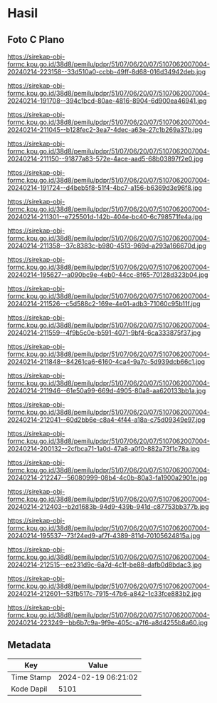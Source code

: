 # Hasil

## Foto C Plano

https://sirekap-obj-formc.kpu.go.id/38d8/pemilu/pdpr/51/07/06/20/07/5107062007004-20240214-223158--33d510a0-ccbb-49ff-8d68-016d34942deb.jpg

https://sirekap-obj-formc.kpu.go.id/38d8/pemilu/pdpr/51/07/06/20/07/5107062007004-20240214-191708--394c1bcd-80ae-4816-8904-6d900ea46941.jpg

https://sirekap-obj-formc.kpu.go.id/38d8/pemilu/pdpr/51/07/06/20/07/5107062007004-20240214-211045--b128fec2-3ea7-4dec-a63e-27c1b269a37b.jpg

https://sirekap-obj-formc.kpu.go.id/38d8/pemilu/pdpr/51/07/06/20/07/5107062007004-20240214-211150--91877a83-572e-4ace-aad5-68b03897f2e0.jpg

https://sirekap-obj-formc.kpu.go.id/38d8/pemilu/pdpr/51/07/06/20/07/5107062007004-20240214-191724--d4beb5f8-51f4-4bc7-a156-b6369d3e96f8.jpg

https://sirekap-obj-formc.kpu.go.id/38d8/pemilu/pdpr/51/07/06/20/07/5107062007004-20240214-211301--e725501d-142b-404e-bc40-6c798571fe4a.jpg

https://sirekap-obj-formc.kpu.go.id/38d8/pemilu/pdpr/51/07/06/20/07/5107062007004-20240214-211358--37c8383c-b980-4513-969d-a293a166670d.jpg

https://sirekap-obj-formc.kpu.go.id/38d8/pemilu/pdpr/51/07/06/20/07/5107062007004-20240214-195627--a090bc9e-4eb0-44cc-8f65-70128d323b04.jpg

https://sirekap-obj-formc.kpu.go.id/38d8/pemilu/pdpr/51/07/06/20/07/5107062007004-20240214-211526--c5d588c2-169e-4e01-adb3-71060c95b11f.jpg

https://sirekap-obj-formc.kpu.go.id/38d8/pemilu/pdpr/51/07/06/20/07/5107062007004-20240214-211559--4f9b5c0e-b591-4071-9bf4-6ca333875f37.jpg

https://sirekap-obj-formc.kpu.go.id/38d8/pemilu/pdpr/51/07/06/20/07/5107062007004-20240214-211848--84261ca6-6160-4ca4-9a7c-5d939dcb66c1.jpg

https://sirekap-obj-formc.kpu.go.id/38d8/pemilu/pdpr/51/07/06/20/07/5107062007004-20240214-211946--61e50a99-669d-4905-80a8-aa620133bb1a.jpg

https://sirekap-obj-formc.kpu.go.id/38d8/pemilu/pdpr/51/07/06/20/07/5107062007004-20240214-212041--60d2bb6e-c8a4-4f44-a18a-c75d09349e97.jpg

https://sirekap-obj-formc.kpu.go.id/38d8/pemilu/pdpr/51/07/06/20/07/5107062007004-20240214-200132--2cfbca71-1a0d-47a8-a0f0-882a73f1c78a.jpg

https://sirekap-obj-formc.kpu.go.id/38d8/pemilu/pdpr/51/07/06/20/07/5107062007004-20240214-212247--56080999-08b4-4c0b-80a3-fa1900a2901e.jpg

https://sirekap-obj-formc.kpu.go.id/38d8/pemilu/pdpr/51/07/06/20/07/5107062007004-20240214-212403--b2d1683b-94d9-439b-941d-c87753bb377b.jpg

https://sirekap-obj-formc.kpu.go.id/38d8/pemilu/pdpr/51/07/06/20/07/5107062007004-20240214-195537--73f24ed9-af7f-4389-811d-70105624815a.jpg

https://sirekap-obj-formc.kpu.go.id/38d8/pemilu/pdpr/51/07/06/20/07/5107062007004-20240214-212515--ee231d9c-6a7d-4c1f-be88-dafb0d8bdac3.jpg

https://sirekap-obj-formc.kpu.go.id/38d8/pemilu/pdpr/51/07/06/20/07/5107062007004-20240214-212601--53fb517c-7915-47b6-a842-1c33fce883b2.jpg

https://sirekap-obj-formc.kpu.go.id/38d8/pemilu/pdpr/51/07/06/20/07/5107062007004-20240214-223249--bb6b7c9a-9f9e-405c-a7f6-a8d4255b8a60.jpg


## Metadata

| Key        | Value               |
| ---------- | ------------------- |
| Time Stamp | 2024-02-19 06:21:02 |
| Kode Dapil | 5101                |



